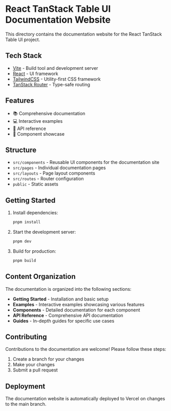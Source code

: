 # React TanStack Table UI Documentation Website

This directory contains the documentation website for the React TanStack Table UI project.

## Tech Stack

- [Vite](https://vitejs.dev/) - Build tool and development server
- [React](https://react.dev/) - UI framework
- [TailwindCSS](https://tailwindcss.com/) - Utility-first CSS framework
- [TanStack Router](https://tanstack.com/router) - Type-safe routing

## Features

- 📚 Comprehensive documentation
- 💻 Interactive examples
- 📘 API reference
- 🧩 Component showcase

## Structure

- `src/components` - Reusable UI components for the documentation site
- `src/pages` - Individual documentation pages
- `src/layouts` - Page layout components
- `src/routes` - Router configuration
- `public` - Static assets

## Getting Started

1. Install dependencies:
   ```bash
   pnpm install
   ```

2. Start the development server:
   ```bash
   pnpm dev
   ```

3. Build for production:
   ```bash
   pnpm build
   ```

## Content Organization

The documentation is organized into the following sections:

- **Getting Started** - Installation and basic setup
- **Examples** - Interactive examples showcasing various features
- **Components** - Detailed documentation for each component
- **API Reference** - Comprehensive API documentation
- **Guides** - In-depth guides for specific use cases

## Contributing

Contributions to the documentation are welcome! Please follow these steps:

1. Create a branch for your changes
2. Make your changes
3. Submit a pull request

## Deployment

The documentation website is automatically deployed to Vercel on changes to the main branch. 